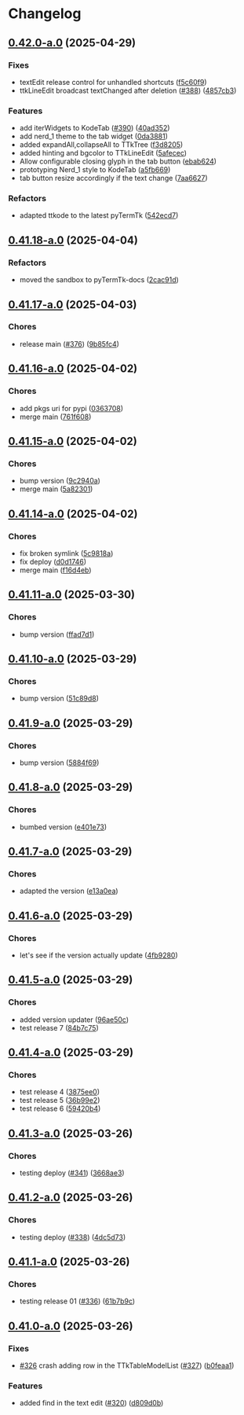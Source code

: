 # Changelog

## [0.42.0-a.0](https://github.com/ceccopierangiolieugenio/pyTermTk/compare/pyTermTk-v0.41.18-a.0...pyTermTk-v0.42.0-a.0) (2025-04-29)


### Fixes

* textEdit release control for unhandled shortcuts ([f5c60f9](https://github.com/ceccopierangiolieugenio/pyTermTk/commit/f5c60f9d5a4e47108e5a05063c40418c750b6778))
* ttkLineEdit broadcast textChanged after deletion ([#388](https://github.com/ceccopierangiolieugenio/pyTermTk/issues/388)) ([4857cb3](https://github.com/ceccopierangiolieugenio/pyTermTk/commit/4857cb31cbd0bac49fd6464879a4590c0fc97550))


### Features

* add iterWidgets to KodeTab ([#390](https://github.com/ceccopierangiolieugenio/pyTermTk/issues/390)) ([40ad352](https://github.com/ceccopierangiolieugenio/pyTermTk/commit/40ad3524782cfe0330be7d5d3507a39b5042fd54))
* add nerd_1 theme to the tab widget ([0da3881](https://github.com/ceccopierangiolieugenio/pyTermTk/commit/0da38814f153d062c347ac44cc9250fd6f2db5a2))
* added expandAll,collapseAll to TTkTree ([f3d8205](https://github.com/ceccopierangiolieugenio/pyTermTk/commit/f3d8205dcbddc54e7f50055128125bdf3cc939ae))
* added hinting and bgcolor to TTkLineEdit ([5afecec](https://github.com/ceccopierangiolieugenio/pyTermTk/commit/5afecec62d6061e5ba14b3d93a008cf5b9733579))
* Allow configurable closing glyph in the tab button ([ebab624](https://github.com/ceccopierangiolieugenio/pyTermTk/commit/ebab624779c7853c7831614d028cbe35a055ab1a))
* prototyping Nerd_1 style to KodeTab ([a5fb669](https://github.com/ceccopierangiolieugenio/pyTermTk/commit/a5fb6698fdd33d4cde34bb04855fbdce501aeafe))
* tab button resize accordingly if the text change ([7aa6627](https://github.com/ceccopierangiolieugenio/pyTermTk/commit/7aa6627fd2acb533a83a0975d6cc3cc75dbcd333))


### Refactors

* adapted ttkode to the latest pyTermTk ([542ecd7](https://github.com/ceccopierangiolieugenio/pyTermTk/commit/542ecd7f7798b10bca29a7e856e85aa91bb3bc74))

## [0.41.18-a.0](https://github.com/ceccopierangiolieugenio/pyTermTk/compare/pyTermTk-v0.41.17-a.0...pyTermTk-v0.41.18-a.0) (2025-04-04)


### Refactors

* moved the sandbox to pyTermTk-docs ([2cac91d](https://github.com/ceccopierangiolieugenio/pyTermTk/commit/2cac91d259c193badf676bdd1373a53f5db3557e))

## [0.41.17-a.0](https://github.com/ceccopierangiolieugenio/pyTermTk/compare/pyTermTk-v0.41.16-a.0...pyTermTk-v0.41.17-a.0) (2025-04-03)


### Chores

* release main ([#376](https://github.com/ceccopierangiolieugenio/pyTermTk/issues/376)) ([9b85fc4](https://github.com/ceccopierangiolieugenio/pyTermTk/commit/9b85fc4d4f3a5997811f10ca5b87cf756c8dd621))

## [0.41.16-a.0](https://github.com/ceccopierangiolieugenio/pyTermTk/compare/pyTermTk-v0.41.15-a.0...pyTermTk-v0.41.16-a.0) (2025-04-02)


### Chores

* add pkgs uri for pypi ([0363708](https://github.com/ceccopierangiolieugenio/pyTermTk/commit/0363708cd969d6495192459031ac5be12d035328))
* merge main ([761f608](https://github.com/ceccopierangiolieugenio/pyTermTk/commit/761f608e77ed5b2b31c7e4434b95094609eb9794))

## [0.41.15-a.0](https://github.com/ceccopierangiolieugenio/pyTermTk/compare/pyTermTk-v0.41.14-a.0...pyTermTk-v0.41.15-a.0) (2025-04-02)


### Chores

* bump version ([9c2940a](https://github.com/ceccopierangiolieugenio/pyTermTk/commit/9c2940a2703ba605e4d4ffbfe89e473d29043e75))
* merge main ([5a82301](https://github.com/ceccopierangiolieugenio/pyTermTk/commit/5a82301291fe06e9c4d2a13911982b427c8a232e))

## [0.41.14-a.0](https://github.com/ceccopierangiolieugenio/pyTermTk/compare/pyTermTk-v0.41.13-a.0...pyTermTk-v0.41.14-a.0) (2025-04-02)


### Chores

* fix broken symlink ([5c9818a](https://github.com/ceccopierangiolieugenio/pyTermTk/commit/5c9818ac358c6a82689a7ab53708b372de7dcc29))
* fix deploy ([d0d1746](https://github.com/ceccopierangiolieugenio/pyTermTk/commit/d0d1746864307b5e1a7a8e422a144b19e894dbdc))
* merge main ([f16d4eb](https://github.com/ceccopierangiolieugenio/pyTermTk/commit/f16d4ebff79216c9f3fa27cb2f2cee745de0e38c))

## [0.41.11-a.0](https://github.com/ceccopierangiolieugenio/pyTermTk/compare/pyTermTk-v0.41.10-a.0...pyTermTk-v0.41.11-a.0) (2025-03-30)


### Chores

* bump version ([ffad7d1](https://github.com/ceccopierangiolieugenio/pyTermTk/commit/ffad7d153d5cd5a7a78fb4ee7fb0a108315e7af4))

## [0.41.10-a.0](https://github.com/ceccopierangiolieugenio/pyTermTk/compare/pyTermTk-v0.41.9-a.0...pyTermTk-v0.41.10-a.0) (2025-03-29)


### Chores

* bump version ([51c89d8](https://github.com/ceccopierangiolieugenio/pyTermTk/commit/51c89d88dc18bbdf08fb4eda334ec100a0f3caeb))

## [0.41.9-a.0](https://github.com/ceccopierangiolieugenio/pyTermTk/compare/pyTermTk-v0.41.8-a.0...pyTermTk-v0.41.9-a.0) (2025-03-29)


### Chores

* bump version ([5884f69](https://github.com/ceccopierangiolieugenio/pyTermTk/commit/5884f69a276e9fca20b9413d17b7ce368d1cc8bd))

## [0.41.8-a.0](https://github.com/ceccopierangiolieugenio/pyTermTk/compare/pyTermTk-v0.41.7-a.0...pyTermTk-v0.41.8-a.0) (2025-03-29)


### Chores

* bumbed version ([e401e73](https://github.com/ceccopierangiolieugenio/pyTermTk/commit/e401e73633c2e32fe0eb0b7302fd93f57aaeb9af))

## [0.41.7-a.0](https://github.com/ceccopierangiolieugenio/pyTermTk/compare/pyTermTk-v0.41.6-a.0...pyTermTk-v0.41.7-a.0) (2025-03-29)


### Chores

* adapted the version ([e13a0ea](https://github.com/ceccopierangiolieugenio/pyTermTk/commit/e13a0ea514139688f239c482c019852e605e4d70))

## [0.41.6-a.0](https://github.com/ceccopierangiolieugenio/pyTermTk/compare/pyTermTk-v0.41.5-a.0...pyTermTk-v0.41.6-a.0) (2025-03-29)


### Chores

* let's see if the version actually update ([4fb9280](https://github.com/ceccopierangiolieugenio/pyTermTk/commit/4fb928051ecb7518aebbfbe04fe99b17240f892d))

## [0.41.5-a.0](https://github.com/ceccopierangiolieugenio/pyTermTk/compare/pyTermTk-v0.41.4-a.0...pyTermTk-v0.41.5-a.0) (2025-03-29)


### Chores

* added version updater ([96ae50c](https://github.com/ceccopierangiolieugenio/pyTermTk/commit/96ae50c58add78d633887aa6aed95c1077194a9a))
* test release 7 ([84b7c75](https://github.com/ceccopierangiolieugenio/pyTermTk/commit/84b7c755e368732577a056f8f8d9786e294255f7))

## [0.41.4-a.0](https://github.com/ceccopierangiolieugenio/pyTermTk/compare/pyTermTk-v0.41.3-a.0...pyTermTk-v0.41.4-a.0) (2025-03-29)


### Chores

* test release 4 ([3875ee0](https://github.com/ceccopierangiolieugenio/pyTermTk/commit/3875ee0c23345fbfcbd1a341c0878ebb50661bf1))
* test release 5 ([36b99e2](https://github.com/ceccopierangiolieugenio/pyTermTk/commit/36b99e2bc9386b460010eee1155cf86456c972c9))
* test release 6 ([59420b4](https://github.com/ceccopierangiolieugenio/pyTermTk/commit/59420b4edffcaab9f4ae7f02184fa7a456018916))

## [0.41.3-a.0](https://github.com/ceccopierangiolieugenio/pyTermTk/compare/pyTermTk-v0.41.2-a.0...pyTermTk-v0.41.3-a.0) (2025-03-26)


### Chores

* testing deploy ([#341](https://github.com/ceccopierangiolieugenio/pyTermTk/issues/341)) ([3668ae3](https://github.com/ceccopierangiolieugenio/pyTermTk/commit/3668ae3c226f5aa316b8b769829f499f9b3a007a))

## [0.41.2-a.0](https://github.com/ceccopierangiolieugenio/pyTermTk/compare/pyTermTk-v0.41.1-a.0...pyTermTk-v0.41.2-a.0) (2025-03-26)


### Chores

* testing deploy ([#338](https://github.com/ceccopierangiolieugenio/pyTermTk/issues/338)) ([4dc5d73](https://github.com/ceccopierangiolieugenio/pyTermTk/commit/4dc5d733eefd9377dfd90dc0927941f46465a62f))

## [0.41.1-a.0](https://github.com/ceccopierangiolieugenio/pyTermTk/compare/pyTermTk-v0.41.0-a.0...pyTermTk-v0.41.1-a.0) (2025-03-26)


### Chores

* testing release 01 ([#336](https://github.com/ceccopierangiolieugenio/pyTermTk/issues/336)) ([61b7b9c](https://github.com/ceccopierangiolieugenio/pyTermTk/commit/61b7b9c05f9c102bdae52137fdcc2aa236fc8391))

## [0.41.0-a.0](https://github.com/ceccopierangiolieugenio/pyTermTk/compare/pyTermTk-v0.40.0-a.0...pyTermTk-v0.41.0-a.0) (2025-03-26)


### Fixes

* [#326](https://github.com/ceccopierangiolieugenio/pyTermTk/issues/326) crash adding row in the TTkTableModelList ([#327](https://github.com/ceccopierangiolieugenio/pyTermTk/issues/327)) ([b0feaa1](https://github.com/ceccopierangiolieugenio/pyTermTk/commit/b0feaa139ee8fb19d475e1cf267ff7b6c182dc72))


### Features

* added find in the text edit ([#320](https://github.com/ceccopierangiolieugenio/pyTermTk/issues/320)) ([d809d0b](https://github.com/ceccopierangiolieugenio/pyTermTk/commit/d809d0bcca544e42e3bb1b89f55481bb646c1a90))
